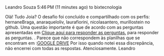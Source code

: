 Leandro Souza
5:46 PM (11 minutes ago)
to bixtecnologia

Olá! Tudo Joia?
O desafio foi concluído e compartilhado com os perfis: hernaneBraga, anaraqueloliv, laurafiorini, nicolasantero, murillostein no github.
Uma questão importante é que de acordo com as perguntas apresentadas em [Clique aqui para responder as perguntas.]([URL](https://hcpxvxtb.r.us-east-1.awstrack.me/L0/https:%2F%2Fbixtecnologia.inhire.app%2Fforms%2Ftest%2FnIZQqM0J%2F693ec4f5-9ccc-44ea-b00b-ed4290343147%2Fd3a7c3ec-7978-49e8-bc14-6d8ff80c4c7b/1/01000190bb9e7145-931e7d11-4880-4e24-90ac-dff8e87bdec1-000000/pCItZIltQUalqczp2cP2SqLMW3k=383)) para responder as perguntas. . 
Parece que não correspondem às planilhas que se encontram em :[GOOGLE DRIVE]([URL](https://hcpxvxtb.r.us-east-1.awstrack.me/L0/https:%2F%2Fdrive.google.com%2Fdrive%2Ffolders%2F1KZX9AQQA1j8Ew0wRE9P_Qzwsd9_e5RNp%3Fusp=sharing/1/01000190bb9e7145-931e7d11-4880-4e24-90ac-dff8e87bdec1-000000/o1ufXxmEqGSFLyCh8SXqxw9uJ3A=383))
Por isso quando notei essa discrepância, não encerrei com todas as respostas.
Atenciosamente.
Leandro
